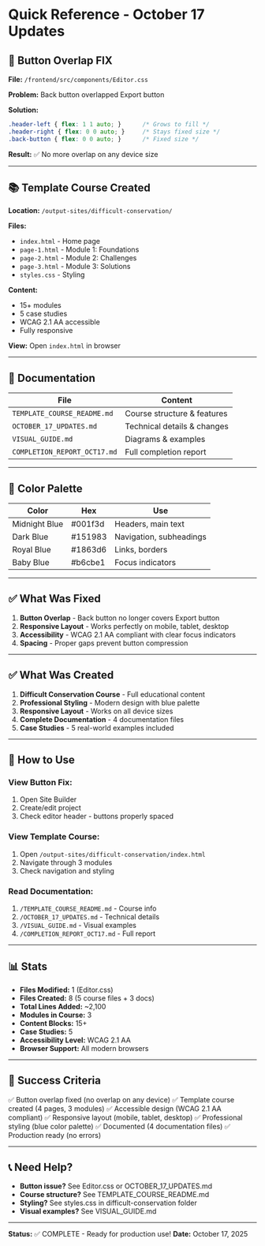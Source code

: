 # Quick Reference - October 17 Updates

## 🔧 Button Overlap FIX

**File:** `/frontend/src/components/Editor.css`

**Problem:** Back button overlapped Export button

**Solution:**
```css
.header-left { flex: 1 1 auto; }      /* Grows to fill */
.header-right { flex: 0 0 auto; }     /* Stays fixed size */
.back-button { flex: 0 0 auto; }      /* Fixed size */
```

**Result:** ✅ No more overlap on any device size

---

## 📚 Template Course Created

**Location:** `/output-sites/difficult-conservation/`

**Files:**
- `index.html` - Home page
- `page-1.html` - Module 1: Foundations
- `page-2.html` - Module 2: Challenges
- `page-3.html` - Module 3: Solutions
- `styles.css` - Styling

**Content:**
- 15+ modules
- 5 case studies
- WCAG 2.1 AA accessible
- Fully responsive

**View:** Open `index.html` in browser

---

## 📖 Documentation

| File | Content |
|------|---------|
| `TEMPLATE_COURSE_README.md` | Course structure & features |
| `OCTOBER_17_UPDATES.md` | Technical details & changes |
| `VISUAL_GUIDE.md` | Diagrams & examples |
| `COMPLETION_REPORT_OCT17.md` | Full completion report |

---

## 🎨 Color Palette

| Color | Hex | Use |
|-------|-----|-----|
| Midnight Blue | #001f3d | Headers, main text |
| Dark Blue | #151983 | Navigation, subheadings |
| Royal Blue | #1863d6 | Links, borders |
| Baby Blue | #b6cbe1 | Focus indicators |

---

## ✅ What Was Fixed

1. **Button Overlap** - Back button no longer covers Export button
2. **Responsive Layout** - Works perfectly on mobile, tablet, desktop
3. **Accessibility** - WCAG 2.1 AA compliant with clear focus indicators
4. **Spacing** - Proper gaps prevent button compression

---

## ✅ What Was Created

1. **Difficult Conservation Course** - Full educational content
2. **Professional Styling** - Modern design with blue palette
3. **Responsive Layout** - Works on all device sizes
4. **Complete Documentation** - 4 documentation files
5. **Case Studies** - 5 real-world examples included

---

## 🚀 How to Use

### View Button Fix:
1. Open Site Builder
2. Create/edit project
3. Check editor header - buttons properly spaced

### View Template Course:
1. Open `/output-sites/difficult-conservation/index.html`
2. Navigate through 3 modules
3. Check navigation and styling

### Read Documentation:
1. `/TEMPLATE_COURSE_README.md` - Course info
2. `/OCTOBER_17_UPDATES.md` - Technical details
3. `/VISUAL_GUIDE.md` - Visual examples
4. `/COMPLETION_REPORT_OCT17.md` - Full report

---

## 📊 Stats

- **Files Modified:** 1 (Editor.css)
- **Files Created:** 8 (5 course files + 3 docs)
- **Total Lines Added:** ~2,100
- **Modules in Course:** 3
- **Content Blocks:** 15+
- **Case Studies:** 5
- **Accessibility Level:** WCAG 2.1 AA
- **Browser Support:** All modern browsers

---

## 🎯 Success Criteria

✅ Button overlap fixed (no overlap on any device)
✅ Template course created (4 pages, 3 modules)
✅ Accessible design (WCAG 2.1 AA compliant)
✅ Responsive layout (mobile, tablet, desktop)
✅ Professional styling (blue color palette)
✅ Documented (4 documentation files)
✅ Production ready (no errors)

---

## 📞 Need Help?

- **Button issue?** See Editor.css or OCTOBER_17_UPDATES.md
- **Course structure?** See TEMPLATE_COURSE_README.md
- **Styling?** See styles.css in difficult-conservation folder
- **Visual examples?** See VISUAL_GUIDE.md

---

**Status:** ✅ COMPLETE - Ready for production use!
**Date:** October 17, 2025

